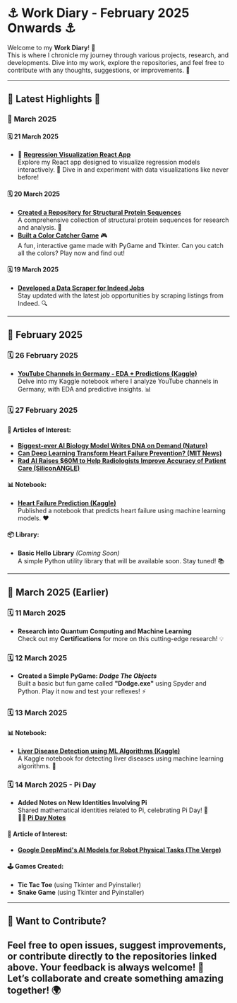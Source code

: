 # ⚓ Work Diary - February 2025 Onwards ⚓

Welcome to my **Work Diary**! 📝  
This is where I chronicle my journey through various projects, research, and developments. Dive into my work, explore the repositories, and feel free to contribute with any thoughts, suggestions, or improvements. 🌟

---

## 🚀 **Latest Highlights** 🌟

### 📅 **March 2025**

#### 🗓 **21 March 2025**
- 🎉 **[Regression Visualization React App](https://github.com/jmashfaque/Regression-Visualization-App-with-React-and-D3.js)**  
  Explore my React app designed to visualize regression models interactively. 🚀 Dive in and experiment with data visualizations like never before!

#### 🗓 **20 March 2025**
- **[Created a Repository for Structural Protein Sequences](https://github.com/jmashfaque/Structural-Protein-Sequences)**  
  A comprehensive collection of structural protein sequences for research and analysis. 🧬  
- **[Built a Color Catcher Game](https://github.com/jmashfaque/Color-Catcher-Game)** 🎮  
  A fun, interactive game made with PyGame and Tkinter. Can you catch all the colors? Play now and find out!

#### 🗓 **19 March 2025**
- **[Developed a Data Scraper for Indeed Jobs](https://github.com/jmashfaque/Indeed-Job-Scraper)**  
  Stay updated with the latest job opportunities by scraping listings from Indeed. 🔍

---

## 📅 **February 2025**

### 🗓 **26 February 2025**
- **[YouTube Channels in Germany - EDA + Predictions (Kaggle)](https://www.kaggle.com/code/jmashfaque/youtube-channels-in-germany-eda-predictions)**  
  Delve into my Kaggle notebook where I analyze YouTube channels in Germany, with EDA and predictive insights. 📊

### 🗓 **27 February 2025**

#### 📖 **Articles of Interest:**
- **[Biggest-ever AI Biology Model Writes DNA on Demand (Nature)](https://www.nature.com/articles/d41586-025-00531-3)**
- **[Can Deep Learning Transform Heart Failure Prevention? (MIT News)](https://news.mit.edu/2025/can-deep-learning-transform-heart-failure-prevention-0210)**
- **[Rad AI Raises $60M to Help Radiologists Improve Accuracy of Patient Care (SiliconANGLE)](https://siliconangle.com/2025/01/30/rad-ai-raises-60m-help-radiologists-improve-accuracy-patient-care)**

#### 📊 **Notebook:**
- **[Heart Failure Prediction (Kaggle)](https://www.kaggle.com/code/jmashfaque/heart-failure-prediction)**  
  Published a notebook that predicts heart failure using machine learning models. ❤️

#### 📦 **Library:**
- **Basic Hello Library** *(Coming Soon)*  
  A simple Python utility library that will be available soon. Stay tuned! 📚

---

## 📅 **March 2025 (Earlier)**

### 🗓 **11 March 2025**
- **Research into Quantum Computing and Machine Learning**  
  Check out my **Certifications** for more on this cutting-edge research! 💡

### 🗓 **12 March 2025**
- **Created a Simple PyGame: _Dodge The Objects_**  
  Built a basic but fun game called **"Dodge.exe"** using Spyder and Python. Play it now and test your reflexes! ⚡

### 🗓 **13 March 2025**

#### 📊 **Notebook:**
- **[Liver Disease Detection using ML Algorithms (Kaggle)](https://www.kaggle.com/code/jmashfaque/liver-disease-detection-ml-algorithms?scriptVersionId=227393654)**  
  A Kaggle notebook for detecting liver diseases using machine learning algorithms. 🏥

### 🗓 **14 March 2025 - Pi Day**
- **Added Notes on New Identities Involving Pi**  
  Shared mathematical identities related to Pi, celebrating Pi Day! 🎉  
  🧑‍🏫 **[Pi Day Notes](https://github.com/jmashfaque/Pi-Day-Notes)**

#### 📖 **Article of Interest:**
- **[Google DeepMind's AI Models for Robot Physical Tasks (The Verge)](https://www.theverge.com/news/628021/google-deepmind-gemini-robotics-ai-models)**

#### 🕹 **Games Created:**
- **Tic Tac Toe** (using Tkinter and Pyinstaller)
- **Snake Game** (using Tkinter and Pyinstaller)

---

## 📜 **Want to Contribute?**
Feel free to **open issues**, **suggest improvements**, or **contribute** directly to the repositories linked above. Your feedback is always welcome! 💬  
Let’s collaborate and create something amazing together! 🌍
---
